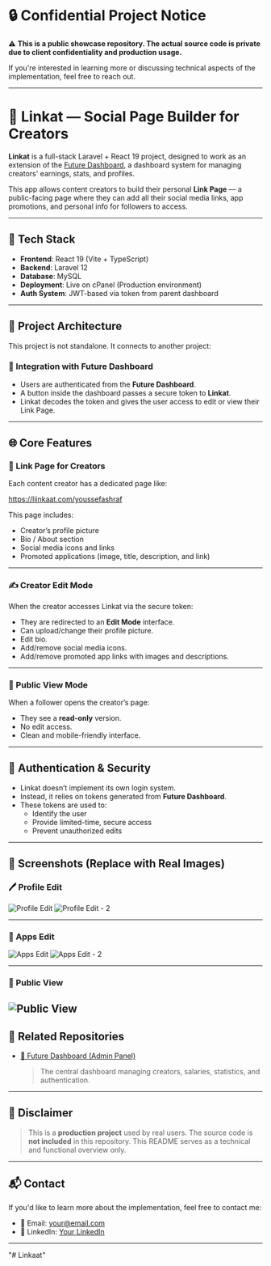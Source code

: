 # 🔒 Confidential Project Notice

⚠️ **This is a public showcase repository. The actual source code is private due to client confidentiality and production usage.**

If you're interested in learning more or discussing technical aspects of the implementation, feel free to reach out.

---

# 📱 Linkat — Social Page Builder for Creators

**Linkat** is a full-stack Laravel + React 19 project, designed to work as an extension of the [Future Dashboard](https://github.com/code-with-youssef/Future_dashboard), a dashboard system for managing creators' earnings, stats, and profiles.

This app allows content creators to build their personal **Link Page** — a public-facing page where they can add all their social media links, app promotions, and personal info for followers to access.

---

## 🚀 Tech Stack

- **Frontend**: React 19 (Vite + TypeScript)
- **Backend**: Laravel 12
- **Database**: MySQL
- **Deployment**: Live on cPanel (Production environment)
- **Auth System**: JWT-based via token from parent dashboard

---

## 🧩 Project Architecture

This project is not standalone. It connects to another project:

### 🔗 Integration with Future Dashboard

- Users are authenticated from the **Future Dashboard**.
- A button inside the dashboard passes a secure token to **Linkat**.
- Linkat decodes the token and gives the user access to edit or view their Link Page.

---

## 🌐 Core Features

### 🔸 Link Page for Creators

Each content creator has a dedicated page like:

https://liinkaat.com/youssefashraf


This page includes:
- Creator’s profile picture
- Bio / About section
- Social media icons and links
- Promoted applications (image, title, description, and link)

---

### ✍️ Creator Edit Mode

When the creator accesses Linkat via the secure token:
- They are redirected to an **Edit Mode** interface.
- Can upload/change their profile picture.
- Edit bio.
- Add/remove social media icons.
- Add/remove promoted app links with images and descriptions.

---

### 👀 Public View Mode

When a follower opens the creator’s page:
- They see a **read-only** version.
- No edit access.
- Clean and mobile-friendly interface.

---

## 🔐 Authentication & Security

- Linkat doesn’t implement its own login system.
- Instead, it relies on tokens generated from **Future Dashboard**.
- These tokens are used to:
  - Identify the user
  - Provide limited-time, secure access
  - Prevent unauthorized edits

---

## 📸 Screenshots (Replace with Real Images)

### 🖊️ Profile Edit

![Profile Edit](image-1.png)
![Profile Edit - 2](image-2.png)

---

### 📲 Apps Edit

![Apps Edit](image-3.png)
![Apps Edit - 2](image-4.png)

---

### 👀 Public View

![Public View](image.png)
---

## 📂 Related Repositories

- [🔧 Future Dashboard (Admin Panel)](https://github.com/your-username/future-dashboard)  
  > The central dashboard managing creators, salaries, statistics, and authentication.

---

## 📢 Disclaimer

> This is a **production project** used by real users. The source code is **not included** in this repository. This README serves as a technical and functional overview only.

---

## 📬 Contact

If you'd like to learn more about the implementation, feel free to contact me:

- 📧 Email: your@email.com  
- 💼 LinkedIn: [Your LinkedIn](https://linkedin.com/in/your-link)

---

"# Linkaat" 

